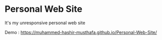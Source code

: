# Personal Web Site 

It's my unresponsive personal web site 

 Demo : https://muhammed-hashir-musthafa.github.io/Personal-Web-Site/

